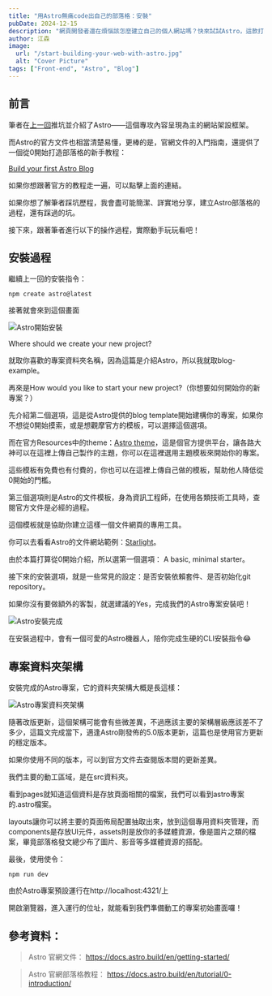```yaml
---
title: "用Astro無痛code出自己的部落格：安裝"
pubDate: 2024-12-15
description: "網頁開發者還在煩惱該怎麼建立自己的個人網站嗎？快來試試Astro，這款打造個人部落格／作品集的神器吧！"
author: 江森
image:
  url: "/start-building-your-web-with-astro.jpg"
  alt: "Cover Picture"
tags: ["Front-end", "Astro", "Blog"]
---
```

## 前言
筆者在[上一回](/posts/start-building-your-blog-with-astro/)推坑並介紹了Astro——這個專攻內容呈現為主的網站架設框架。

而Astro的官方文件也相當清楚易懂，更棒的是，官網文件的入門指南，還提供了一個從0開始打造部落格的新手教程：

[Build your first Astro Blog](https://docs.astro.build/en/tutorial/0-introduction/)

如果你想跟著官方的教程走一遍，可以點擊上面的連結。

如果你想了解筆者踩坑歷程，我會盡可能簡潔、詳實地分享，建立Astro部落格的過程，還有踩過的坑。

接下來，跟著筆者進行以下的操作過程，實際動手玩玩看吧！

## 安裝過程

繼續上一回的安裝指令：
```
npm create astro@latest
```
接著就會來到這個畫面

![Astro開始安裝](/Astro-start-install.png)

Where should we create your new project?

就取你喜歡的專案資料夾名稱，因為這篇是介紹Astro，所以我就取blog-example。

再來是How would you like to start your new project?（你想要如何開始你的新專案？）

先介紹第二個選項，這是從Astro提供的blog template開始建構你的專案，如果你不想從0開始摸索，或是想觀摩官方的模板，可以選擇這個選項。

而在官方Resources中的theme：[Astro theme](https://astro.build/themes/)，這是個官方提供平台，讓各路大神可以在這裡上傳自己製作的主題，你可以在這裡選用主題模板來開始你的專案。

這些模板有免費也有付費的，你也可以在這裡上傳自己做的模板，幫助他人降低從0開始的門檻。

第三個選項則是Astro的文件模板，身為資訊工程師，在使用各類技術工具時，查閱官方文件是必經的過程。

這個模板就是協助你建立這樣一個文件網頁的專用工具。

你可以去看看Astro的文件網站範例：[Starlight](https://starlight.astro.build/)。

由於本篇打算從0開始介紹，所以選第一個選項： A basic, minimal starter。

接下來的安裝選項，就是一些常見的設定：是否安裝依賴套件、是否初始化git repository。

如果你沒有要做額外的客製，就選建議的Yes，完成我們的Astro專案安裝吧！

![Astro安裝完成](/Astro-installed.png)

在安裝過程中，會有一個可愛的Astro機器人，陪你完成生硬的CLI安裝指令😂

## 專案資料夾架構

安裝完成的Astro專案，它的資料夾架構大概是長這樣：

![Astro專案資料夾架構](/Astro-folders.png)

隨著改版更新，這個架構可能會有些微差異，不過應該主要的架構層級應該差不了多少，這篇文完成當下，適逢Astro剛發佈的5.0版本更新，這篇也是使用官方更新的穩定版本。

如果你使用不同的版本，可以到官方文件去查閱版本間的更新差異。

我們主要的動工區域，是在src資料夾。

看到pages就知道這個資料是存放頁面相關的檔案，我們可以看到astro專案的.astro檔案。

layouts讓你可以將主要的頁面佈局配置抽取出來，放到這個專用資料夾管理，而components是存放UI元件，assets則是放你的多媒體資源，像是圖片之類的檔案，畢竟部落格發文總少布了圖片、影音等多媒體資源的搭配。

最後，使用使令：
```
npm run dev
```
由於Astro專案預設運行在http://localhost:4321/上

開啟瀏覽器，進入運行的位址，就能看到我們準備動工的專案初始畫面囉！

## 參考資料：

> Astro 官網文件：
> https://docs.astro.build/en/getting-started/

> Astro 官網部落格教程：
> https://docs.astro.build/en/tutorial/0-introduction/